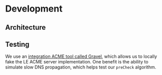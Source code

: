 # Development

## Architecture

## Testing

We use an [integration ACME tool called Gravel](https://github.com/18f/gravel),
which allows us to locally fake the LE ACME server implementation.  One benefit
is the ability to simulate slow DNS propagation, which helps test our
`preCheck` algorithm.

